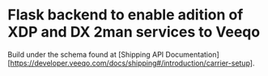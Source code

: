 # Flask backend to enable adition of XDP and DX 2man services to Veeqo

Build under the schema found at [Shipping API Documentation][https://developer.veeqo.com/docs/shipping#/introduction/carrier-setup].
